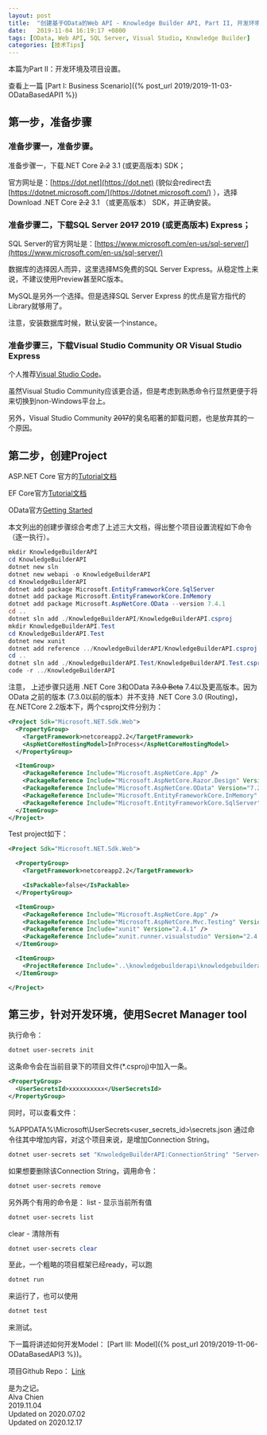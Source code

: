```yaml
---
layout: post
title:  "创建基于OData的Web API - Knowledge Builder API, Part II, 开发环境及项目设置"
date:   2019-11-04 16:19:17 +0800
tags: [OData, Web API, SQL Server, Visual Studio, Knowledge Builder]
categories: [技术Tips]
---
```


本篇为Part II：开发环境及项目设置。


查看上一篇 [Part I:  Business Scenario]({% post_url 2019/2019-11-03-ODataBasedAPI1 %}) 


## 第一步，准备步骤

### 准备步骤一，准备步骤。  


准备步骤一，下载.NET Core ~~2.2~~ 3.1 (或更高版本) SDK； 


官方网址是：[https://dot.net](https://dot.net) (貌似会redirect去[https://dotnet.microsoft.com/](https://dotnet.microsoft.com/) ），选择Download .NET Core ~~2.2~~ 3.1 （或更高版本） SDK，并正确安装。


### 准备步骤二，下载SQL Server ~~2017~~ 2019 (或更高版本) Express；

SQL Server的官方网址是：[https://www.microsoft.com/en-us/sql-server/](https://www.microsoft.com/en-us/sql-server/)   


数据库的选择因人而异，这里选择MS免费的SQL Server Express。从稳定性上来说，不建议使用Preview甚至RC版本。


MySQL是另外一个选择。但是选择SQL Server Express 的优点是官方指代的Library就够用了。


注意，安装数据库时候，默认安装一个instance。

 

### 准备步骤三，下载Visual Studio Community OR Visual Studio Express

个人推荐[Visual Studio Code](https://code.visualstudio.com/)。


虽然Visual Studio Community应该更合适，但是考虑到熟悉命令行显然更便于将来切换到non-Windows平台上。

另外，Visual Studio Community ~~2017~~的臭名昭著的卸载问题，也是放弃其的一个原因。

 

## 第二步，创建Project

ASP.NET Core 官方的[Tutorial文档](https://docs.microsoft.com/en-us/aspnet/core/tutorials/first-web-api)

EF Core官方[Tutorial文档](https://docs.microsoft.com/en-us/ef/core/get-started/?tabs=netcore-cli)

OData官方[Getting Started](https://docs.microsoft.com/en-us/odata/webapi/netcore)


本文列出的创建步骤综合考虑了上述三大文档，得出整个项目设置流程如下命令（逐一执行）。

```powershell
mkdir KnowledgeBuilderAPI
cd KnowledgeBuilderAPI
dotnet new sln
dotnet new webapi -o KnowledgeBuilderAPI
cd KnowledgeBuilderAPI
dotnet add package Microsoft.EntityFrameworkCore.SqlServer
dotnet add package Microsoft.EntityFrameworkCore.InMemory
dotnet add package Microsoft.AspNetCore.OData --version 7.4.1
cd ..
dotnet sln add ./KnowledgeBuilderAPI/KnowledgeBuilderAPI.csproj
mkdir KnowledgeBuilderAPI.Test
cd KnowledgeBuilderAPI.Test
dotnet new xunit
dotnet add reference ../KnowledgeBuilderAPI/KnowledgeBuilderAPI.csproj
cd ..
dotnet sln add ./KnowledgeBuilderAPI.Test/KnowledgeBuilderAPI.Test.csproj
code -r ../KnowledgeBuilderAPI
```

注意， 上述步骤只适用 .NET Core 3和OData ~~7.3.0 Beta~~ 7.4以及更高版本。因为OData 之前的版本 (7.3.0以前的版本）并不支持 .NET Core 3.0 (Routing)，在.NETCore 2.2版本下，两个csproj文件分别为：


```xml
<Project Sdk="Microsoft.NET.Sdk.Web">
  <PropertyGroup>
    <TargetFramework>netcoreapp2.2</TargetFramework>
    <AspNetCoreHostingModel>InProcess</AspNetCoreHostingModel>
  </PropertyGroup>

  <ItemGroup>
    <PackageReference Include="Microsoft.AspNetCore.App" />
    <PackageReference Include="Microsoft.AspNetCore.Razor.Design" Version="2.2.0" PrivateAssets="All" />
    <PackageReference Include="Microsoft.AspNetCore.OData" Version="7.2.2" />
    <PackageReference Include="Microsoft.EntityFrameworkCore.InMemory" Version="2.2.0" />
    <PackageReference Include="Microsoft.EntityFrameworkCore.SqlServer" Version="2.2.0" />
  </ItemGroup>
</Project>
```


Test project如下：

```xml
<Project Sdk="Microsoft.NET.Sdk.Web">

  <PropertyGroup>
    <TargetFramework>netcoreapp2.2</TargetFramework>

    <IsPackable>false</IsPackable>
  </PropertyGroup>

  <ItemGroup>
    <PackageReference Include="Microsoft.AspNetCore.App" />
    <PackageReference Include="Microsoft.AspNetCore.Mvc.Testing" Version="2.2.0" />
    <PackageReference Include="xunit" Version="2.4.1" />
    <PackageReference Include="xunit.runner.visualstudio" Version="2.4.1" />
  </ItemGroup>

  <ItemGroup>
    <ProjectReference Include="..\knowledgebuilderapi\knowledgebuilderapi.csproj" />
  </ItemGroup>

</Project>
```
 

## 第三步，针对开发环境，使用Secret Manager tool

执行命令：   

```powershell
dotnet user-secrets init
```

这条命令会在当前目录下的项目文件(*.csproj)中加入一条。

```xml
<PropertyGroup>
  <UserSecretsId>xxxxxxxxxx</UserSecretsId>
</PropertyGroup>
```

同时，可以查看文件：

%APPDATA%\Microsoft\UserSecrets\<user_secrets_id>\secrets.json
通过命令往其中增加内容，对这个项目来说，是增加Connection String。

```powershell
dotnet user-secrets set "KnwoledgeBuilderAPI:ConnectionString" "Server=.\SQLEXPRESS;Database=knowledgebuilder;Trusted_Connection=True;"
```

如果想要删除该Connection String，调用命令：

```powershell
dotnet user-secrets remove
```

另外两个有用的命令是：
list - 显示当前所有值

```powershell
dotnet user-secrets list
```

clear - 清除所有   

```powershell
dotnet user-secrets clear
```

至此，一个粗略的项目框架已经ready，可以跑

```powershell
dotnet run
```

来运行了，也可以使用

```powershell
dotnet test
```

来测试。

 

下一篇将讲述如何开发Model： [Part III:  Model]({% post_url 2019/2019-11-06-ODataBasedAPI3 %})。


项目Github Repo： [Link](https://github.com/alvachien/knowledgebuilderapi)


是为之记。   
Alva Chien   
2019.11.04   
Updated on 2020.07.02   
Updated on 2020.12.17    

